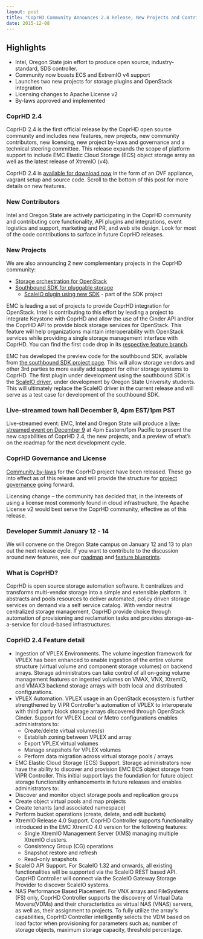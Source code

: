 ```yaml
---
layout: post
title: "CoprHD Community Announces 2.4 Release, New Projects and Contributors"
date: 2015-12-08
---
```


## Highlights

*	Intel, Oregon State join effort to produce open source, industry-standard, SDS controller.
*	Community now boasts ECS and ExtremIO v4 support
*	Launches two new projects for storage plugins and OpenStack integration
*	Licensing changes to Apache License v2
*	By-laws approved and implemented

### CoprHD 2.4

CoprHD 2.4 is the first official release by the CoprHD open source community and includes new features, new projects, new community contributors, new licensing, new project by-laws and governance and a technical steering committee. This release expands the scope of platform support to include EMC Elastic Cloud Storage (ECS) object storage array as well as the latest release of XtremIO (v4).

CoprHD 2.4 is <a href="/download/">available for download now</a> in the form of an OVF appliance, vagrant setup and source code. Scroll to the bottom of this post for more details on new features.

### New Contributors

Intel and Oregon State are actively participating in the CoprHD community and contributing core functionality, API plugins and integrations, event logistics and support, marketing and PR, and web site design. Look for most of the code contributions to
surface in future CoprHD releases.

### New Projects

We are also announcing 2 new complementary projects in the CoprHD community:

* <a href="https://coprhd.atlassian.net/wiki/display/COP/Block+Storage+API+For+OpenStack">Storage orchestration for OpenStack</a>
* <a href="https://coprhd.atlassian.net/wiki/display/COP/Southbound+SDK+for+Storage+Device+Drivers">Southbound SDK for pluggable storage</a>
  * <a href="https://coprhd.atlassian.net/wiki/display/COP/ScaleIO+Storage+Driver+Based+on+Southbound+SDK">ScaleIO plugin using new SDK</a> - part of the SDK project

EMC is leading a set of projects to provide CoprHD integration for OpenStack. Intel is contributing to this effort by leading a project to integrate Keystone with CoprHD and allow the use of the Cinder API and/or the CoprHD API to provide block storage services for OpenStack. This feature will help organizations maintain interoperability with OpenStack services while providing a single storage management interface with CoprHD. You can find the first code drop in its
<a href="https://review.coprhd.org/projects/CH/repos/coprhd-controller/browse?at=refs%2Fheads%2Ffeature-block-service-cinderapi">respective feature branch</a>.

EMC has developed the preview code for the southbound SDK, available from <a href="https://coprhd.atlassian.net/wiki/display/COP/Southbound+SDK+for+Storage+Device+Drivers">the southbound SDK project page</a>. This will allow storage vendors and other 3rd parties to more easily add support for other storage systems to CoprHD.
The first plugin under development using the southbound SDK is the <a href="https://coprhd.atlassian.net/wiki/display/COP/ScaleIO+Storage+Driver+Based+on+Southbound+SDK">ScaleIO driver</a>, under development by Oregon State University students. This will ultimately replace the ScaleIO driver in the current release and will serve as a test case for development of the southbound SDK.

### Live-streamed town hall December 9, 4pm EST/1pm PST

Live-streamed event: EMC, Intel and Oregon State will produce a <a href="https://www.youtube.com/watch?v=VslEYcUS_8s" target="_blank">live-streamed event on December 9</a> at 4pm Eastern/1pm Pacific to present the new capabilities of CoprHD 2.4, the new projects, and a preview of what’s on the roadmap for the next development cycle.

### CoprHD Governance and License

<a href="https://coprhd.atlassian.net/wiki/display/COP/Bylaws">Community by-laws</a> for the CoprHD project have been released. These go into effect as of this release and will provide the structure for <a href="https://coprhd.atlassian.net/wiki/display/COP/Governance">project governance</a> going forward.

Licensing change – the community has decided that, in the interests of using a license most commonly found in cloud infrastructure, the Apache License v2 would best serve the CoprHD community, effective as of this release.

### Developer Summit January 12 - 14

We will convene on the Oregon State campus on January 12 and 13 to plan out the next release cycle. If you want to contribute to the discussion around new features, see our <a href="https://coprhd.atlassian.net/wiki/display/COP/Roadmap">roadmap</a> and <a href="https://coprhd.atlassian.net/wiki/display/COP/Projects">feature blueprints</a>.


### What is CoprHD?

CoprHD is open source storage automation software. It centralizes and transforms multi-vendor storage into a simple and extensible platform. It abstracts and pools resources to deliver automated, policy driven storage services on demand via a self service catalog. With vendor neutral centralized storage management, CoprHD provide choice through automation of provisioning and reclamation tasks and provides storage-as-a-service for cloud-based infrastructures.

### CoprHD 2.4 Feature detail

* Ingestion of VPLEX Environments. The volume ingestion framework for VPLEX has been enhanced to enable ingestion of the entire volume structure (virtual volume and component storage volumes) on backend arrays. Storage administrators can take control of all on-going volume management features on ingested volumes on VMAX, VNX, XtremIO, and VMAX3 backend storage arrays with both local and distributed configurations.
* VPLEX Automation. VPLEX usage in an OpenStack ecosystem is further strengthened by ViPR Controller's automation of VPLEX to interoperate with third party block storage arrays discovered through OpenStack Cinder. Support for VPLEX Local or Metro configurations enables administrators to:
  * Create/delete virtual volumes(s)
  * Establish zoning between VPLEX and array
  * Export VPLEX virtual volumes
  * Manage snapshots for VPLEX volumes
  * Perform data migration across virtual storage pools / arrays
*	EMC Elastic Cloud Storage (ECS) Support. Storage administrators now have the ability to discover and provision EMC ECS object storage from ViPR Controller. This initial support lays the foundation for future object storage functionality enhancements in future releases and enables administrators to:
  * Discover and monitor object storage pools and replication groups
  * Create object virtual pools and map projects
  * Create tenants (and associated namespace)
  * Perform bucket operations (create, delete, and edit buckets)
* XtremIO Release 4.0 Support. CoprHD Controller supports functionality introduced in the EMC XtremIO 4.0 version for the following features:
  * Single XtremIO Management Server (XMS) managing multiple XtremIO clusters.
  * Consistency Group (CG) operations
  * Snapshot restore and refresh
  * Read-only snapshots
* ScaleIO API Support. For ScaleIO 1.32 and onwards, all existing functionalities will be supported via the ScaleIO REST based API. CoprHD Controller will connect via the ScaleIO Gateway Storage Provider to discover ScaleIO systems.
* NAS Performance Based Placement. For VNX arrays and FileSystems (FS) only, CoprHD Controller supports the discovery of Virtual Data Movers(VDMs) and their characteristics as virtual NAS (VNAS) servers, as well as, their assignment to projects. To fully utilize the array's capabilities, CoprHD Controller intelligently selects the VDM based on load factor when provisioning for parameters such as; number of storage objects, maximum storage capacity, threshold percentage.
